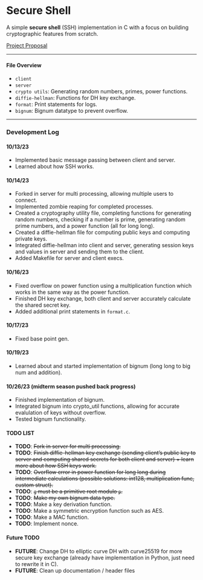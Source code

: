 # Secure Shell

A simple **secure shell** (SSH) implementation in C with a focus on building cryptographic features from scratch.

[Project Proposal](https://www.notion.so/Project-Proposal-8bac309c674b4210925ed08e682078cc)

---

#### File Overview
- `client`
- `server`
- `crypto utils`: Generating random numbers, primes, power functions.
- `diffie-hellman`: Functions for DH key exchange.
- `format`: Print statements for logs.
- `bignum`: Bignum datatype to prevent overflow.

---

### Development Log

#### 10/13/23
- Implemented basic message passing between client and server.
- Learned about how SSH works.

#### 10/14/23
- Forked in server for multi processing, allowing multiple users to connect.
- Implemented zombie reaping for completed processes.
- Created a cryptography utility file, completing functions for generating random numbers, checking if a number is prime, generating random prime numbers, and a power function (all for long long).
- Created a diffie-hellman file for computing public keys and computing private keys.
- Integrated diffie-hellman into client and server, generating session keys and values in server and sending them to the client.
- Added Makefile for server and client execs.

#### 10/16/23
- Fixed overflow on power function using a multiplication function which works in the same way as the power function.
- Finished DH key exchange, both client and server accurately calculate the shared secret key.
- Added additional print statements in `format.c`.

#### 10/17/23
- Fixed base point gen.

#### 10/19/23
- Learned about and started implementation of bignum (long long to big num and addition).

#### 10/26/23 (midterm season pushed back progress)
- Finished implementation of bignum.
- Integrated bignum into crypto_util functions, allowing for accurate evalulation of keys without overflow.
- Tested bignum functionality.

#### TODO LIST
- **TODO**: ~~Fork in server for multi processing.~~
- **TODO**: ~~Finish diffie-hellman key exchange (sending client’s public key to server and computing shared secrets for both client and server) + learn more about how SSH keys work.~~
- **TODO**: ~~Overflow error in power function for long long during intermediate calculations (possible solutions: int128, multiplication func, custom struct).~~
- **TODO**: ~~`g` must be a primitive root modulo `p`.~~
- **TODO**: ~~Make my own bignum data type.~~
- **TODO**: Make a key derivation function.
- **TODO**: Make a symmetric encryption function such as AES.
- **TODO**: Make a MAC function.
- **TODO**: Implement nonce.

#### Future TODO
- **FUTURE**: Change DH to elliptic curve DH with curve25519 for more secure key exchange (already have implementation in Python, just need to rewrite it in C).
- **FUTURE**: Clean up documentation / header files
